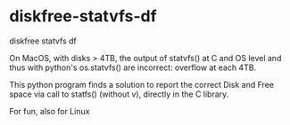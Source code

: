 # diskfree-statvfs-df
diskfree statvfs df

On MacOS, with disks > 4TB, the output of statvfs() at C and OS level and thus with python's os.statvfs() are incorrect: overflow at each 4TB.

This python program finds a solution to report the correct Disk and Free space via call to statfs() (without v), directly in the C library.



For fun, also for Linux

